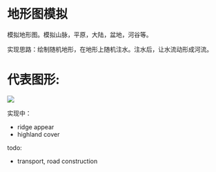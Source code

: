 # 地形图模拟

模拟地形图。模拟山脉，平原，大陆，盆地，河谷等。

实现思路：绘制随机地形，在地形上随机注水。注水后，让水流动形成河流。


# 代表图形:
<img src="https://github.com/uxff/gravity_sim_go/raw/master/image/topomap-20180902070444.png">

实现中：
- ridge appear
- highland cover

todo:
- transport, road construction
